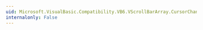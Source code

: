 ```yaml
---
uid: Microsoft.VisualBasic.Compatibility.VB6.VScrollBarArray.CursorChanged
internalonly: False
---
```


